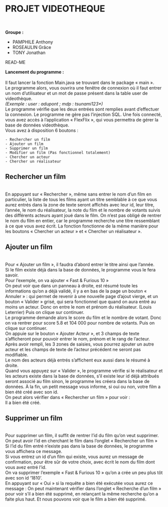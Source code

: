 <h1>PROJET VIDEOTHEQUE</h1> </br>

<b>Groupe :</b>
- PAMPHILE Anthony
- ROSEAULIN Grâce
- TONY Jonathan


READ-ME

<b>Lancement du programme : </b></br></br>
Il faut lancer la fonction Main.java se trouvant dans le package « main ».</br>
Le programme alors, vous ouvrira une fenêtre de connexion où il faut entrer un nom d’utilisateur et un mot de passe présent dans la table user de videothèque.</br>
<i>(Exemple : user : adupont ; mdp : tsunami123*)</i></br>
Le programme vérifie que les deux entrées sont remplies avant d’effectuer la connexion. Le programme ne gère pas l’injection SQL. 
Une fois connecté, vous avez accès à l’application « FlexFlix », qui vous permettra de gérer la base de données videothèque.</br>
Vous avez à disposition 6 boutons :
    
    - Rechercher un film
    - Ajouter un film
    - Supprimer un film
    - Modifier un film (Pas fonctionnel totalement)
    - Chercher un acteur
    - Chercher un réalisateur

    
<h2>Rechercher un film</h2> </br>
En appuyant sur « Rechercher », même sans entrer le nom d’un film en particulier, la liste de tous les films ayant un titre semblable à ce que vous aurez entrés dans la zone de texte seront affichés avec leur id, leur titre, l’année, le nom du réalisateur, la note du film et le nombre de votants suivis des différents acteurs ayant joué dans le film.
On n’est pas obligé de rentrer le nom du film en entier, car le programme recherche une titre ressemblant à ce que vous avez écrit.
La fonction fonctionne de la même manière pour les boutons « Chercher un acteur » et « Chercher un réalisateur ».


<h2>Ajouter un film</h2> </br>
Pour « Ajouter un film », il faudra d’abord entrer le titre ainsi que l’année.</br>
Si le film existe déjà dans la base de données, le programme vous le fera savoir.</br>
Pour l’exemple, on va ajouter « Fast & Furious 10 »</br>
On peut voir que dans un panneau à droite, est résumé toute les informations qu’on a déjà validé, il y a en bas de la page un bouton « Annuler » : qui permet de revenir à une nouvelle page d’ajout vierge, et un bouton « Valider » grisé, qui sera fonctionnel que quand on aura entré au moins un acteur.
Donc on entre le nom et prénom du réalisateur. (Louis Leterrier) Puis on clique sur continuer.</br>
Le programme demande alors le score du film et le nombre de votant. Donc on va rentrer pour score 5.8 et 104 000 pour nombre de votants. Puis on clique sur continuer.</br>
On appuie sur le bouton « Ajouter Acteur », et 3 champs de texte s’afficheront pour pouvoir entrer le nom, prénom et le rang de l’acteur.</br>
Après avoir rempli, les 3 zones de saisies, vous pourrez ajouter un autre acteur et les champs de texte de l’acteur précédent ne seront pas modifiable.</br>
Le nom des acteurs déjà entrés s’affichent eux aussi dans le résumé à droite.</br>
Quand vous appuyez sur « Valider », le programme vérifie si le réalisateur et les acteurs existe dans la base de données, s’il existe leur id déjà attribués seront associé au film sinon, le programme les créera dans la base de données.
À la fin, un petit message vous informe, si oui ou non, votre film a bien été créé avec son id.</br>
On peut alors vérifier dans « Rechercher un film » pour voir :</br>
</t> Il a bien été créé.


<h2>Supprimer un film</h2> </br>
Pour supprimer un film, il suffit de rentrer l’id du film qu’on veut supprimer. On peut avoir l’id en cherchant le film dans l’onglet « Rechercher un film »</br>
Si l’id du film entré n’existe pas dans la base de données, le programme vous affichera ce message.</br>
Si vous entrez un id d’un film qui existe, vous aurez un message de confirmation, pour être sûr de votre choix, avec écrit le nom du film dont vous avez entré l’id.</br>
On va supprimer l’exemple « Fast & Furious 10 » qu’on a crée un peu plus tôt avec son id ‘1810’.</br>
En appuyant sur « Oui » si la requête a bien été exécutée vous aurez ce message :
On peut maintenant vérifier dans l’onglet « Recherche d’un film » pour voir s’il a bien été supprimé, en relançant la même recherche qu’on a faite plus haut.
Et nous pouvons voir que le film a bien été supprimé.
